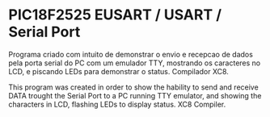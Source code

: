 PIC18F2525 EUSART / USART / Serial Port
=================

Programa criado com intuito de demonstrar o envio e recepcao de dados pela
porta serial do PC com um emulador TTY, mostrando os caracteres no LCD,
e piscando LEDs para demonstrar o status. Compilador XC8.

This program was created in order to show the hability to send and receive
DATA trought the Serial Port to a PC running TTY emulator, and showing the
characters in LCD, flashing LEDs to display status. XC8 Compiler.



